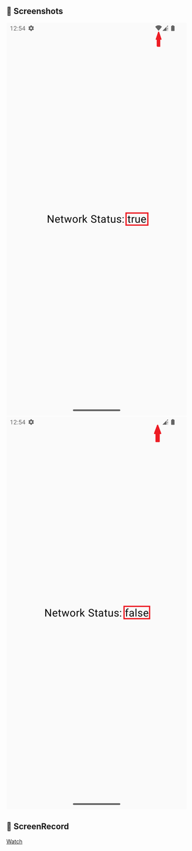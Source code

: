 ## 📸 Screenshots
![SS1](https://github.com/cevdetkilickeser/NetworkStateManagement/blob/master/Screenshots/1.png)
![SS2](https://github.com/cevdetkilickeser/NetworkStateManagement/blob/master/Screenshots/2.png)

## 🎥 ScreenRecord
[Watch](https://drive.google.com/file/d/1ZAuzXBgeSiHyIHxSIyesZk-Ikke8Or96/view?usp=sharing)